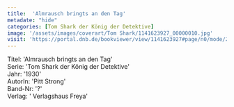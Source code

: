 ```yaml
---
title:  'Almrausch bringts an den Tag'
metadate: "hide"
categories: [Tom Shark der König der Detektive]
image: '/assets/images/coverart/Tom Shark/1141623927_00000010.jpg'
visit: 'https://portal.dnb.de/bookviewer/view/1141623927#page/n0/mode/2up'
---
```

Titel: 'Almrausch bringts an den Tag' <br>
Serie: 'Tom Shark der König der Detektive' <br>
Jahr: '1930' <br>
AutorIn: 'Pitt Strong' <br>
Band-Nr: '?' <br>
Verlag: ' Verlagshaus Freya'